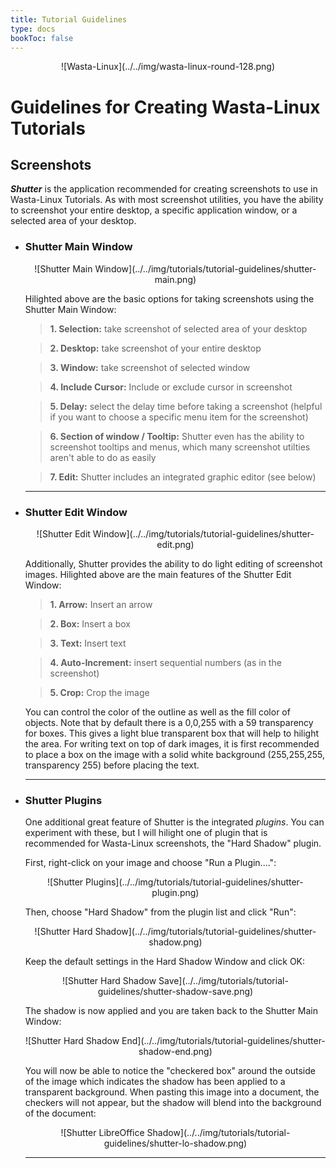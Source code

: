 ```yaml
---
title: Tutorial Guidelines
type: docs
bookToc: false
---
```


<p align="center"> ![Wasta-Linux](../../img/wasta-linux-round-128.png)

# Guidelines for Creating Wasta-Linux Tutorials

## Screenshots

***Shutter*** is the application recommended for creating screenshots to use in Wasta-Linux Tutorials. As with most screenshot utilities, you have the ability to screenshot your entire desktop, a specific application window, or a selected area of your desktop.

* ### Shutter Main Window

    <p align="center"> ![Shutter Main Window](../../img/tutorials/tutorial-guidelines/shutter-main.png)

    Hilighted above are the basic options for taking screenshots using the Shutter Main Window:

    > **1. Selection:** take screenshot of selected area of your desktop

    > **2. Desktop:** take screenshot of your entire desktop

    > **3. Window:** take screenshot of selected window

    > **4. Include Cursor:** Include or exclude cursor in screenshot

    > **5. Delay:** select the delay time before taking a screenshot (helpful if you want to choose a specific menu item for the screenshot)

    > **6. Section of window / Tooltip:** Shutter even has the ability to screenshot tooltips and menus, which many screenshot utilties aren't able to do as easily

    > **7. Edit:** Shutter includes an integrated graphic editor (see below)

    ---

* ### Shutter Edit Window

    <p align="center"> ![Shutter Edit Window](../../img/tutorials/tutorial-guidelines/shutter-edit.png)

    Additionally, Shutter provides the ability to do light editing of screenshot images. Hilighted above are the main features of the Shutter Edit Window:

    > **1. Arrow:** Insert an arrow

    > **2. Box:** Insert a box

    > **3. Text:** Insert text

    > **4. Auto-Increment:** insert sequential numbers (as in the screenshot)

    > **5. Crop:** Crop the image

    You can control the color of the outline as well as the fill color of objects. Note that by default there is a 0,0,255 with a 59 transparency for boxes. This gives a light blue transparent box that will help to hilight the area. For writing text on top of dark images, it is first recommended to place a box on the image with a solid white background (255,255,255, transparency 255) before placing the text.

    ---

* ### Shutter Plugins

    One additional great feature of Shutter is the integrated *plugins*. You can experiment with these, but I will hilight one of plugin that is recommended for Wasta-Linux screenshots, the "Hard Shadow" plugin.

    First, right-click on your image and choose "Run a Plugin....":

    <p align="center"> ![Shutter Plugins](../../img/tutorials/tutorial-guidelines/shutter-plugin.png)

    Then, choose "Hard Shadow" from the plugin list and click "Run":

    <p align="center"> ![Shutter Hard Shadow](../../img/tutorials/tutorial-guidelines/shutter-shadow.png)

    Keep the default settings in the Hard Shadow Window and click OK:

    <p align="center"> ![Shutter Hard Shadow Save](../../img/tutorials/tutorial-guidelines/shutter-shadow-save.png)

    The shadow is now applied and you are taken back to the Shutter Main Window:

    <p align="center"> ![Shutter Hard Shadow End](../../img/tutorials/tutorial-guidelines/shutter-shadow-end.png)

    You will now be able to notice the "checkered box" around the outside of the image which indicates the shadow has been applied to a transparent background. When pasting this image into a document, the checkers will not appear, but the shadow will blend into the background of the document:

    <p align="center"> ![Shutter LibreOffice Shadow](../../img/tutorials/tutorial-guidelines/shutter-lo-shadow.png)

    ---
